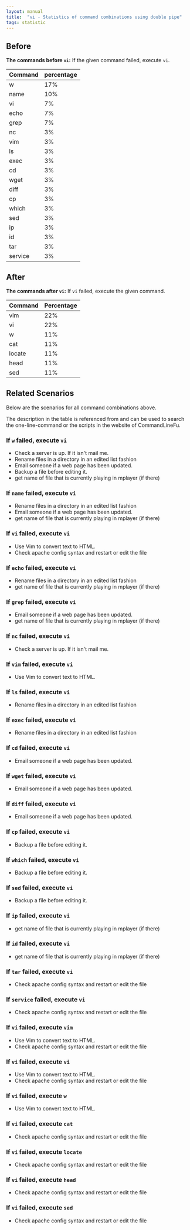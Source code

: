 ```yaml
---
layout: manual
title:  "vi - Statistics of command combinations using double pipe"
tags: statistic
---
```


## Before

__The commands before `vi`:__ If the given command failed, execute `vi`.

| Command | percentage |
|--------|--------|
| w | 17% |
| name | 10% |
| vi | 7% |
| echo | 7% |
| grep | 7% |
| nc | 3% |
| vim | 3% |
| ls | 3% |
| exec | 3% |
| cd | 3% |
| wget | 3% |
| diff | 3% |
| cp | 3% |
| which | 3% |
| sed | 3% |
| ip | 3% |
| id | 3% |
| tar | 3% |
| service | 3% |



## After

__The commands after `vi`:__ If `vi` failed, execute the given command.

| Command | Percentage | 
|-------|--------|
| vim | 22% |
| vi | 22% |
| w | 11% |
| cat | 11% |
| locate | 11% |
| head | 11% |
| sed | 11% |



## Related Scenarios

Below are the scenarios for all command combinations above.

The description in the table is referenced from and can be used to search the one-line-command or the scripts in the website of CommandLineFu.


### If `w` failed, execute `vi`

- Check a server is up. If it isn't mail me.
- Rename files in a directory in an edited list fashion
- Email someone if a web page has been updated.
- Backup a file before editing it.
- get name of file that is currently playing in mplayer (if there)

            
### If `name` failed, execute `vi`

- Rename files in a directory in an edited list fashion
- Email someone if a web page has been updated.
- get name of file that is currently playing in mplayer (if there)

            
### If `vi` failed, execute `vi`

- Use Vim to convert text to HTML.
- Check apache config syntax and restart or edit the file

            
### If `echo` failed, execute `vi`

- Rename files in a directory in an edited list fashion
- get name of file that is currently playing in mplayer (if there)

            
### If `grep` failed, execute `vi`

- Email someone if a web page has been updated.
- get name of file that is currently playing in mplayer (if there)

            
### If `nc` failed, execute `vi`

- Check a server is up. If it isn't mail me.

            
### If `vim` failed, execute `vi`

- Use Vim to convert text to HTML.

            
### If `ls` failed, execute `vi`

- Rename files in a directory in an edited list fashion

            
### If `exec` failed, execute `vi`

- Rename files in a directory in an edited list fashion

            
### If `cd` failed, execute `vi`

- Email someone if a web page has been updated.

            
### If `wget` failed, execute `vi`

- Email someone if a web page has been updated.

            
### If `diff` failed, execute `vi`

- Email someone if a web page has been updated.

            
### If `cp` failed, execute `vi`

- Backup a file before editing it.

            
### If `which` failed, execute `vi`

- Backup a file before editing it.

            
### If `sed` failed, execute `vi`

- Backup a file before editing it.

            
### If `ip` failed, execute `vi`

- get name of file that is currently playing in mplayer (if there)

            
### If `id` failed, execute `vi`

- get name of file that is currently playing in mplayer (if there)

            
### If `tar` failed, execute `vi`

- Check apache config syntax and restart or edit the file

            
### If `service` failed, execute `vi`

- Check apache config syntax and restart or edit the file

            


### If `vi` failed, execute `vim`

- Use Vim to convert text to HTML.
- Check apache config syntax and restart or edit the file

            
### If `vi` failed, execute `vi`

- Use Vim to convert text to HTML.
- Check apache config syntax and restart or edit the file

            
### If `vi` failed, execute `w`

- Use Vim to convert text to HTML.

            
### If `vi` failed, execute `cat`

- Check apache config syntax and restart or edit the file

            
### If `vi` failed, execute `locate`

- Check apache config syntax and restart or edit the file

            
### If `vi` failed, execute `head`

- Check apache config syntax and restart or edit the file

            
### If `vi` failed, execute `sed`

- Check apache config syntax and restart or edit the file

            
